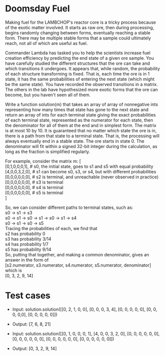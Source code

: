 Doomsday Fuel
=============

Making fuel for the LAMBCHOP's reactor core is a tricky process because of the exotic matter involved. It starts as raw ore, then during processing, begins randomly changing between forms, eventually reaching a stable form. There may be multiple stable forms that a sample could ultimately reach, not all of which are useful as fuel. 

Commander Lambda has tasked you to help the scientists increase fuel creation efficiency by predicting the end state of a given ore sample. You have carefully studied the different structures that the ore can take and which transitions it undergoes. It appears that, while random, the probability of each structure transforming is fixed. That is, each time the ore is in 1 state, it has the same probabilities of entering the next state (which might be the same state).  You have recorded the observed transitions in a matrix. The others in the lab have hypothesized more exotic forms that the ore can become, but you haven't seen all of them.

Write a function solution(m) that takes an array of array of nonnegative ints representing how many times that state has gone to the next state and return an array of ints for each terminal state giving the exact probabilities of each terminal state, represented as the numerator for each state, then the denominator for all of them at the end and in simplest form. The matrix is at most 10 by 10. It is guaranteed that no matter which state the ore is in, there is a path from that state to a terminal state. That is, the processing will always eventually end in a stable state. The ore starts in state 0. The denominator will fit within a signed 32-bit integer during the calculation, as long as the fraction is simplified regularly. 

For example, consider the matrix m:
\[ <br />
  \[0,1,0,0,0,1],  # s0, the initial state, goes to s1 and s5 with equal probability <br />
  \[4,0,0,3,2,0],  # s1 can become s0, s3, or s4, but with different probabilities <br />
  \[0,0,0,0,0,0],  # s2 is terminal, and unreachable (never observed in practice) <br />
  \[0,0,0,0,0,0],  # s3 is terminal <br />
  \[0,0,0,0,0,0],  # s4 is terminal <br />
  \[0,0,0,0,0,0],  # s5 is terminal <br />
] <br />

So, we can consider different paths to terminal states, such as: <br />
s0 -> s1 -> s3 <br />
s0 -> s1 -> s0 -> s1 -> s0 -> s1 -> s4 <br />
s0 -> s1 -> s0 -> s5 <br />
Tracing the probabilities of each, we find that <br />
s2 has probability 0 <br />
s3 has probability 3/14 <br />
s4 has probability 1/7 <br />
s5 has probability 9/14 <br />
So, putting that together, and making a common denominator, gives an answer in the form of <br />
\[s2.numerator, s3.numerator, s4.numerator, s5.numerator, denominator] which is <br />
\[0, 3, 2, 9, 14] <br />


Test cases
==========


* Input:
solution.solution([[0, 2, 1, 0, 0], [0, 0, 0, 3, 4], [0, 0, 0, 0, 0], [0, 0, 0, 0,0], [0, 0, 0, 0, 0]])
* Output:
    [7, 6, 8, 21]

* Input:
solution.solution([[0, 1, 0, 0, 0, 1], [4, 0, 0, 3, 2, 0], [0, 0, 0, 0, 0, 0], [0, 0, 0, 0, 0, 0], [0, 0, 0, 0, 0, 0], [0, 0, 0, 0, 0, 0]])
* Output:
    [0, 3, 2, 9, 14]

